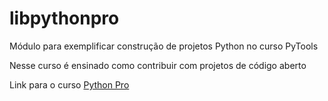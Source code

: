 # libpythonpro

Módulo para exemplificar construção de projetos Python no curso PyTools


Nesse curso é ensinado como contribuir com projetos de código aberto


Link para o curso [Python Pro](https://www.python.pro.br/)

